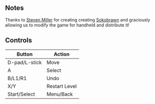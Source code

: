 ## Notes

Thanks to [Steven Miller](https://steven-miller.itch.io/) for creating creating [Sokobrawn](https://steven-miller.itch.io/sokobrawn) and graciously allowing us to modify the game for handheld and distribute it!

## Controls

| Button | Action |
|--|--| 
|D-pad/L-stick|Move|
|A|Select|
|B/L1/R1|Undo|
|X/Y|Restart Level|
|Start/Select|Menu/Back|


